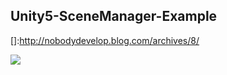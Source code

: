 ## Unity5-SceneManager-Example

[]:http://nobodydevelop.blog.com/archives/8/

![](https://cloud.githubusercontent.com/assets/11722272/12217584/f86159f0-b73f-11e5-9fdc-21c36de20e51.jpg)
